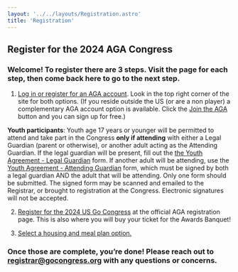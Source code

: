 ```yaml
---
layout: '../../layouts/Registration.astro'
title: 'Registration'
---
```


## Register for the 2024 AGA Congress

### Welcome! To register there are 3 steps. Visit the page for each step, then come back here to go to the next step.

1. <a href="https://usgo.org" target="_blank">Log in or register for an AGA account</a>. 
Look in the top right corner of the site for both options. (If you reside outside the US (or are a non player) a complementary AGA account option is available. Click the <a href="https://usgo.org/content.aspx?page_id=22&club_id=454497&module_id=642669" target="_blank">Join the AGA</a> button and you can sign up for free.)

<b>Youth participants</b>: Youth age 17 years or younger will be permitted to attend and take part in the Congress <b>only if attending</b> with either a Legal Guardian (parent or otherwise), or another adult acting as the Attending Guardian. If the legal guardian will be present, fill out the <a href="https://usgo.org/content.aspx?page_id=1478&club_id=454497&item_id=8013" target="_blank">the Youth Agreement - Legal Guardian</a> form. If another adult will be attending, use the <a href="https://usgo.org/content.aspx?page_id=1478&club_id=454497&item_id=8023" target="_blank">Youth Agreement - Attending Guardian</a> form, which must be signed by both a legal guardian AND the adult that will be attending. Only one form should be submitted.  The signed form may be scanned and emailed to the Registrar, or brought to registration at the Congress. Electronic signatures will not be accepted.

2. <a href="https://usgo.org/content.aspx?page_id=4002&club_id=454497&item_id=2197916" target="_blank">Register for the 2024 US Go Congress</a> at the official AGA registration page. This is also where you will buy your ticket for the Awards Banquet!
 
3. <a href="housing" target="_blank">Select a housing and meal plan option.</a> 

### Once those are complete, you’re done! Please reach out to registrar@gocongress.org with any questions or concerns.
